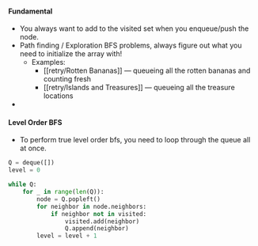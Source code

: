 #### Fundamental
- You always want to add to the visited set when you enqueue/push the node. 
- Path finding / Exploration BFS problems, always figure out what you need to initialize the array with!
	- Examples:
		- [[retry/Rotten Bananas]] — queueing all the rotten bananas and counting fresh
		- [[retry/Islands and Treasures]] — queueing all the treasure locations
- 

#### Level Order BFS
- To perform true level order bfs, you need to loop through the queue all at once.

```python
Q = deque([])
level = 0

while Q:
	for _ in range(len(Q)):
		node = Q.popleft()
		for neighbor in node.neighbors:
			if neighbor not in visited:
				visited.add(neighbor)
				Q.append(neighbor)
		level = level + 1
```

